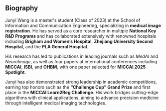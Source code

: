 ## Biography

Junyi Wang is a master's student (Class of 2023) at the School of Information and Communication Engineering, specializing in **medical image registration**. He has served as a core researcher in multiple **National Key R&D Programs** and has collaborated extensively with renowned hospitals including **Brigham and Women’s Hospital**, **Zhejiang University Second Hospital**, and the **PLA General Hospital**.

His research has led to publications in leading journals such as *MedAI* and *NeuroImage*, as well as four papers at international conferences including **MICCAI**, **ISBI**, and **OHBM**, with one paper selected for **MICCAI 2025 Spotlight**.  

Junyi has also demonstrated strong leadership in academic competitions, earning top honors such as the **“Challenge Cup” Grand Prize** and first place in the **MICCAI Learn2Reg Challenge**. His work bridges cutting-edge algorithms with clinical applications, aiming to advance precision medicine through intelligent medical imaging technologies.

